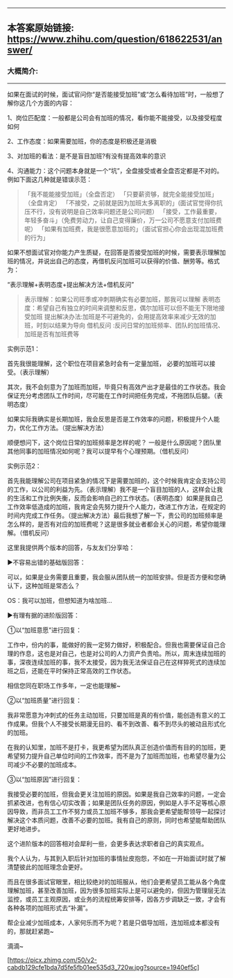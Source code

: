 ----------------------------------------
## 本答案原始链接: https://www.zhihu.com/question/618622531/answer/
### 大概简介: 
----------------------------------------
如果在面试的时候，面试官问你“是否能接受加班”或“怎么看待加班”时，一般想了解你这几个方面的内容：

1、岗位匹配度：一般都是公司会有加班的情况，看你能不能接受，以及接受程度如何

2、工作态度：如果需要加班，你的态度是积极还是消极

3、对加班的看法：是不是盲目加班?有没有提高效率的意识

4、沟通能力：这个问题本身就是一个“坑”，全盘接受或者全盘否定都是不对的。例如下面这几种就是错误示范：

> 「我不能能接受加班」（全盘否定）
> 「只要薪资够，就完全能接受加班」（全盘肯定）
> 「不接受，之前就是因为加班太多离职的」(面试官觉得你抗压不行，没有说明是自己效率问题还是公司问题）
> 「接受，工作最重要，年轻多奋斗」（免费劳动力，让自己变得廉价，万一公司不愿意支付加班费呢）
> 「如果有加班费，我是很愿意加班的」（面试官担心你会出现混加班费的行为」

如果不想面试官对你能力产生质疑，在回答是否接受加班的时候，需要表示理解加班的情况，并说出自己的态度，再借机反问加班可以获得的价值、酬劳等。格式为：

“表示理解+表明态度+提出解决方法+借机反问”

> 表示理解：如果公司旺季或冲刺期确实有必要加班，那我可以理解
> 表明态度：希望自己有独立的时间来调整和反思，偶尔加班可以但不能无下限地接受加班
> 提出解决办法:加班是不可避免的，会用提高效率来减少无效的加班，时刻以结果为导向
> 借机反问 :反问日常的加班频率、团队的加班情况、加班是否有加班费等

实例示范1：

首先我很能理解，这个职位在项目紧急时会有一定量加班， 必要的加班可以接受。（表示理解）

其次，我不会刻意为了加班而加班，毕竟只有高效产出才是最佳的工作状态。我会保证充分考虑团队工作时间，尽可能在工作时间把任务完成，不拖团队后腿。（表明态度）

如果实际我确实是长期加班，我会反思是否是工作效率的问题，积极提升个人能力，优化工作方法。（提出解决方法）

顺便想问下，这个岗位日常的加班频率是怎样的呢？ 一般是什么原因呢？团队里其他同事的加班情况如何呢？我可以提早有个心理预期。（借机反问）

实例示范2：

首先我能理解公司在项目紧急的情况下是需要加班的，这个时候我肯定会支持公司的工作，以公司的利益为先。（表示理解）我不是一个盲目加班的人，这样会让我的生活和工作比例失衡，反而会影响自己的工作状态。（表明态度）如果是我自己工作效率低造成的加班，我肯定会先努力提升个人能力，改进工作方法，在规定的时间内完成工作任务。（提出解决方法）最后我想了解一下，贵公司的加班频率是怎么样的，是否有对应的加班费呢？这是很多就业者都会关心的问题，希望你能理解。（借机反问）

这里我提供两个版本的回答，与友友们分享哈：

▶不容易出错的基础版回答：

可以，如果是业务需要且重要，我会服从团队统一的加班安排。但是否方便和您确认下，这种加班是常态么？

OS：我可以加班，但想知道为啥加班...




▶有理有据的进阶版回答：

①以“加班意愿”进行回复：

工作中，份内的事，能做好的我一定努力做好，积极配合。但我也需要保证自己合理的作息，这也是对自己，也是对公司的人力资产负责哈。所以，周末连续加班的事，深夜连续加班的事，我不太接受，因为我无法保证自己在这样猝死式的连续加班之后，还能在平时保持正常高效的工作状态。

相信您同在职场工作多年，一定也能理解~

②以“加班质量”进行回复：

我非常愿意为冲刺式的任务主动加班，只要加班是真的有价值，能创造有意义的工作成果。但我个人不接受长期漫无目的、看不到改善、看不到尽头的被动且形式化的加班。

在我的认知里，加班不是打卡，我更希望为团队真正创造价值而有目的的加班，更希望努力提升自己单位时间的工作效率，而不是为了加班而加班，也希望尽量为公司减少不必要的加班成本。

③以“加班原因”进行回复：

我接受必要的加班，但我会更关注加班的原因。如果是我自己效率的问题，一定会抓紧改进，也有信心切实改善；如果是团队任务的原因，例如是人手不足等核心原因导致，而非员工工作不努力或员工加班不够多，那我会更希望能帮领导一起探讨解决这个本质问题，改善不必要的加班。我有自己的原则，同时也希望能帮助团队更好地进步。




这个进阶版本的回答相对会犀利一些，会更多表达求职者自己的真实观点。

我个人认为，与其到入职后针对加班的事情扯皮抱怨，不如在一开始面试时就了解清楚彼此的加班理念会更好。

而且在很多面试官眼里，相比较绝对的加班服从，他们会更希望员工能从各个角度理解加班，甚至改善加班，因为很多加班实际上是可以避免的，但因为管理层无法监控，或员工主观原因，或业务的流程统筹安排等，因各方步调缺乏一致，才会有各种各项的加班形式去“补漏”。

帮企业减少加班成本，人家何乐而不为呢？若是只倡导加班，连加班成本都没有的，那就赶紧跑~

滴滴~

[https://picx.zhimg.com/50/v2-cabdb129cfe1bda7d5fe5fb01ee535d3_720w.jpg?source=1940ef5c]

